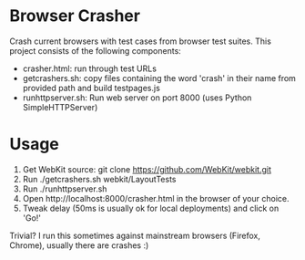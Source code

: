 Browser Crasher
===============

Crash current browsers with test cases from browser test suites. This project consists of the following components:

* crasher.html: run through test URLs
* getcrashers.sh: copy files containing the word 'crash' in their name from provided path and build testpages.js
* runhttpserver.sh: Run web server on port 8000 (uses Python SimpleHTTPServer)

Usage
=====

1. Get WebKit source: git clone https://github.com/WebKit/webkit.git
2. Run ./getcrashers.sh webkit/LayoutTests
3. Run ./runhttpserver.sh
4. Open http://localhost:8000/crasher.html in the browser of your choice.
5. Tweak delay (50ms is usually ok for local deployments) and click on 'Go!'

Trivial? I run this sometimes against mainstream browsers (Firefox, Chrome), usually there are crashes :)
